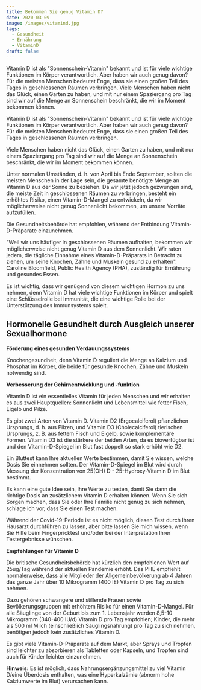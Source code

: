 ```yaml
---
title: Bekommen Sie genug Vitamin D?
date: 2020-03-09
image: /images/vitamind.jpg
tags:
  - Gesundheit
  - Ernährung
  - VitaminD
draft: false
---
```

Vitamin D ist als "Sonnenschein-Vitamin" bekannt und ist für viele wichtige Funktionen im Körper verantwortlich. Aber haben wir auch genug davon?
Für die meisten Menschen bedeutet Enge, dass sie einen großen Teil des Tages in geschlossenen Räumen verbringen. Viele Menschen haben nicht das Glück, einen Garten zu haben, und mit nur einem Spaziergang pro Tag sind wir auf die Menge an Sonnenschein beschränkt, die wir im Moment bekommen können. 

<!-- excerpt -->

Vitamin D ist als "Sonnenschein-Vitamin" bekannt und ist für viele wichtige Funktionen im Körper verantwortlich. Aber haben wir auch genug davon?
Für die meisten Menschen bedeutet Enge, dass sie einen großen Teil des Tages in geschlossenen Räumen verbringen. 

Viele Menschen haben nicht das Glück, einen Garten zu haben, und mit nur einem Spaziergang pro Tag sind wir auf die Menge an Sonnenschein beschränkt, die wir im Moment bekommen können. 


Unter normalen Umständen, d. h. von April bis Ende September, sollten die meisten Menschen in der Lage sein, die gesamte benötigte Menge an Vitamin D aus der Sonne zu beziehen. Da wir jetzt jedoch gezwungen sind, die meiste Zeit in geschlossenen Räumen zu verbringen, besteht ein erhöhtes Risiko, einen Vitamin-D-Mangel zu entwickeln, da wir möglicherweise nicht genug Sonnenlicht bekommen, um unsere Vorräte aufzufüllen. 

Die Gesundheitsbehörde hat empfohlen, während der Entbindung Vitamin-D-Präparate einzunehmen.


"Weil wir uns häufiger in geschlossenen Räumen aufhalten, bekommen wir möglicherweise nicht genug Vitamin D aus dem Sonnenlicht. Wir raten jedem, die tägliche Einnahme eines Vitamin-D-Präparats in Betracht zu ziehen, um seine Knochen, Zähne und Muskeln gesund zu erhalten". Caroline Bloomfield, Public Health Agency (PHA), zuständig für Ernährung und gesundes Essen.


Es ist wichtig, dass wir genügend von diesem wichtigen Hormon zu uns nehmen, denn Vitamin D hat viele wichtige Funktionen im Körper und spielt eine Schlüsselrolle bei Immunität, die eine wichtige Rolle bei der Unterstützung des Immunsystems spielt. 


## Hormonelle Gesundheit durch Ausgleich unserer Sexualhormone 

**Förderung eines gesunden Verdauungssystems**

Knochengesundheit, denn Vitamin D reguliert die Menge an Kalzium und Phosphat im Körper, die beide für gesunde Knochen, Zähne und Muskeln notwendig sind.

**Verbesserung der Gehirnentwicklung und -funktion** 

Vitamin D ist ein essentielles Vitamin für jeden Menschen und wir erhalten es aus zwei Hauptquellen: Sonnenlicht und Lebensmittel wie fetter Fisch, Eigelb und Pilze. 

Es gibt zwei Arten von Vitamin D. Vitamin D2 (Ergocalciferol) pflanzlichen Ursprungs, d. h. aus Pilzen, und Vitamin D3 (Cholecalciferol) tierischen Ursprungs, z. B. aus fettem Fisch und Eigelb, sowie komplementäre Formen. Vitamin D3 ist die stärkere der beiden Arten, da es bioverfügbar ist und den Vitamin-D-Spiegel im Blut fast doppelt so stark erhöht wie D2.

Ein Bluttest kann Ihre aktuellen Werte bestimmen, damit Sie wissen, welche Dosis Sie einnehmen sollten. Der Vitamin-D-Spiegel im Blut wird durch Messung der Konzentration von 25(OH) D - 25-Hydroxy-Vitamin D im Blut bestimmt.

Es kann eine gute Idee sein, Ihre Werte zu testen, damit Sie dann die richtige Dosis an zusätzlichem Vitamin D erhalten können. Wenn Sie sich Sorgen machen, dass Sie oder Ihre Familie nicht genug zu sich nehmen, schlage ich vor, dass Sie einen Test machen. 

Während der Covid-19-Periode ist es nicht möglich, diesen Test durch Ihren Hausarzt durchführen zu lassen, aber bitte lassen Sie mich wissen, wenn Sie Hilfe beim Fingerpricktest und/oder bei der Interpretation Ihrer Testergebnisse wünschen.

**Empfehlungen für Vitamin D**

Die britische Gesundheitsbehörde hat kürzlich den empfohlenen Wert auf 25ug/Tag während der aktuellen Pandemie erhöht. Das PHE empfiehlt normalerweise, dass alle Mitglieder der Allgemeinbevölkerung ab 4 Jahren das ganze Jahr über 10 Mikrogramm (400 IE) Vitamin D pro Tag zu sich nehmen. 

Dazu gehören schwangere und stillende Frauen sowie Bevölkerungsgruppen mit erhöhtem Risiko für einen Vitamin-D-Mangel. Für alle Säuglinge von der Geburt bis zum 1. Lebensjahr werden 8,5-10 Mikrogramm (340-400 IU/d) Vitamin D pro Tag empfohlen; Kinder, die mehr als 500 ml Milch (einschließlich Säuglingsnahrung) pro Tag zu sich nehmen, benötigen jedoch kein zusätzliches Vitamin D.


Es gibt viele Vitamin-D-Präparate auf dem Markt, aber Sprays und Tropfen sind leichter zu absorbieren als Tabletten oder Kapseln, und Tropfen sind auch für Kinder leichter einzunehmen.


**Hinweis:**
Es ist möglich, dass Nahrungsergänzungsmittel zu viel Vitamin D/eine Überdosis enthalten, was eine Hyperkalzämie (abnorm hohe Kalziumwerte im Blut) verursachen kann.